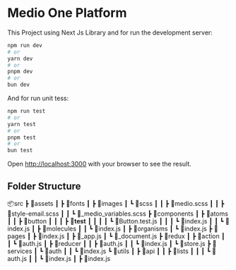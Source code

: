 # Medio One Platform

This Project using Next Js Library and for  run the development server:

```bash
npm run dev
# or
yarn dev
# or
pnpm dev
# or
bun dev
```

And for run unit tess:

```bash
npm run test
# or
yarn test
# or
pnpm test
# or
bun test
```

Open [http://localhost:3000](http://localhost:3000) with your browser to see the result.


## Folder Structure

📦src
 ┣ 📂assets
 ┃ ┣ 📂fonts
 ┃ ┣ 📂images
 ┃ ┗ 📂scss
 ┃ ┃ ┣ 📜medio.scss
 ┃ ┃ ┣ 📜style-email.scss
 ┃ ┃ ┗ 📜_medio_variables.scss
 ┣ 📂components
 ┃ ┣ 📂atoms
 ┃ ┃ ┣ 📂button
 ┃ ┃ ┃ ┣ 📂__test__
 ┃ ┃ ┃ ┃ ┗ 📜Button.test.js
 ┃ ┃ ┃ ┗ 📜index.js
 ┃ ┃ ┗ 📜index.js
 ┃ ┣ 📂molecules
 ┃ ┃ ┗ 📜index.js
 ┃ ┣ 📂organisms
 ┃ ┗ 📜index.js
 ┣ 📂pages
 ┃ ┣ 📜index.js
 ┃ ┣ 📜_app.js
 ┃ ┗ 📜_document.js
 ┣ 📂redux
 ┃ ┣ 📂action
 ┃ ┃ ┗ 📜auth.js
 ┃ ┣ 📂reducer
 ┃ ┃ ┣ 📜auth.js
 ┃ ┃ ┗ 📜index.js
 ┃ ┗ 📜store.js
 ┣ 📂services
 ┃ ┗ 📂auth
 ┃ ┃ ┗ 📜index.js
 ┗ 📂utils
 ┃ ┣ 📂api
 ┃ ┃ ┣ 📂lists
 ┃ ┃ ┃ ┗ 📜auth.js
 ┃ ┃ ┗ 📜index.js
 ┃ ┣ 📜index.js
